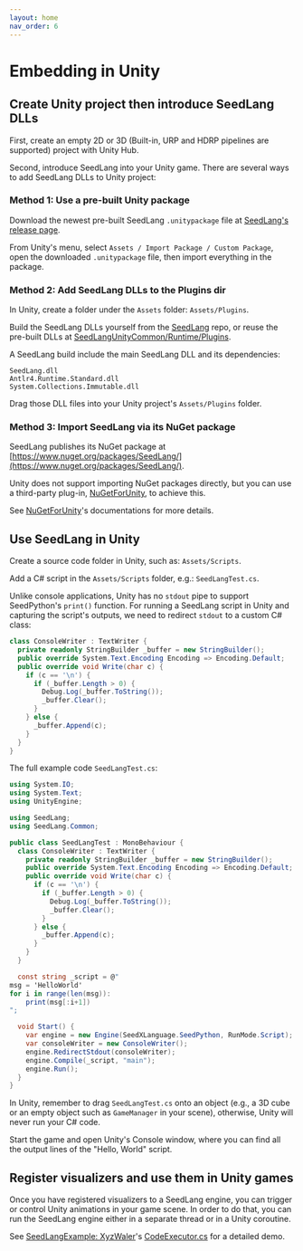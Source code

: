 ```yaml
---
layout: home
nav_order: 6
---
```


# Embedding in Unity

## Create Unity project then introduce SeedLang DLLs

First, create an empty 2D or 3D (Built-in, URP and HDRP pipelines are supported)
project with Unity Hub.

Second, introduce SeedLang into your Unity game. There are several ways to add
SeedLang DLLs to Unity project:

### Method 1: Use a pre-built Unity package

Download the newest pre-built SeedLang `.unitypackage` file at [SeedLang's
release page](https://github.com/SeedV/SeedLang/releases).

From Unity's menu, select `Assets / Import Package / Custom Package`, open the
downloaded `.unitypackage` file, then import everything in the package.

### Method 2: Add SeedLang DLLs to the Plugins dir

In Unity, create a folder under the `Assets` folder: `Assets/Plugins`.

Build the SeedLang DLLs yourself from the
[SeedLang](https://github.com/SeedV/SeedLang) repo, or reuse the pre-built DLLs
at
[SeedLangUnityCommon/Runtime/Plugins](https://github.com/SeedV/SeedLangExamples/tree/main/SeedLangUnityCommon/Runtime/Plugins).

A SeedLang build include the main SeedLang DLL and its dependencies:

```shell
SeedLang.dll
Antlr4.Runtime.Standard.dll
System.Collections.Immutable.dll
```

Drag those DLL files into your Unity project's `Assets/Plugins` folder.

### Method 3: Import SeedLang via its NuGet package

SeedLang publishes its NuGet package at
[https://www.nuget.org/packages/SeedLang/](https://www.nuget.org/packages/SeedLang/).

Unity does not support importing NuGet packages directly, but you can use a
third-party plug-in,
[NuGetForUnity](https://github.com/GlitchEnzo/NuGetForUnity), to achieve this.

See [NuGetForUnity](https://github.com/GlitchEnzo/NuGetForUnity)'s
documentations for more details.

## Use SeedLang in Unity

Create a source code folder in Unity, such as: `Assets/Scripts`.

Add a C# script in the `Assets/Scripts` folder, e.g.: `SeedLangTest.cs`.

Unlike console applications, Unity has no `stdout` pipe to support SeedPython's
`print()` function. For running a SeedLang script in Unity and capturing the
script's outputs, we need to redirect `stdout` to a custom C# class:

```csharp
class ConsoleWriter : TextWriter {
  private readonly StringBuilder _buffer = new StringBuilder();
  public override System.Text.Encoding Encoding => Encoding.Default;
  public override void Write(char c) {
    if (c == '\n') {
      if (_buffer.Length > 0) {
        Debug.Log(_buffer.ToString());
        _buffer.Clear();
      }
    } else {
      _buffer.Append(c);
    }
  }
}
```

The full example code `SeedLangTest.cs`:

```csharp
using System.IO;
using System.Text;
using UnityEngine;

using SeedLang;
using SeedLang.Common;

public class SeedLangTest : MonoBehaviour {
  class ConsoleWriter : TextWriter {
    private readonly StringBuilder _buffer = new StringBuilder();
    public override System.Text.Encoding Encoding => Encoding.Default;
    public override void Write(char c) {
      if (c == '\n') {
        if (_buffer.Length > 0) {
          Debug.Log(_buffer.ToString());
          _buffer.Clear();
        }
      } else {
        _buffer.Append(c);
      }
    }
  }

  const string _script = @"
msg = 'HelloWorld'
for i in range(len(msg)):
    print(msg[:i+1])
";

  void Start() {
    var engine = new Engine(SeedXLanguage.SeedPython, RunMode.Script);
    var consoleWriter = new ConsoleWriter();
    engine.RedirectStdout(consoleWriter);
    engine.Compile(_script, "main");
    engine.Run();
  }
}
```

In Unity, remember to drag `SeedLangTest.cs` onto an object (e.g., a 3D cube or
an empty object such as `GameManager` in your scene), otherwise, Unity will
never run your C# code.

Start the game and open Unity's Console window, where you can find all the
output lines of the "Hello, World" script.

## Register visualizers and use them in Unity games

Once you have registered visualizers to a SeedLang engine, you can trigger or
control Unity animations in your game scene. In order to do that, you can run
the SeedLang engine either in a separate thread or in a Unity coroutine.

See [SeedLangExample:
XyzWaler](https://github.com/SeedV/SeedLangExamples/tree/main/XyzWalker)'s
[CodeExecutor.cs](https://github.com/SeedV/SeedLangExamples/blob/main/XyzWalker/Assets/Src/Scripts/CodeExecutor.cs)
for a detailed demo.

